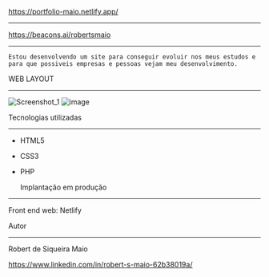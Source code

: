 
https://portfolio-maio.netlify.app/
________________________________________________________

https://beacons.ai/robertsmaio
________________________________________________________

    Estou desenvolvendo um site para conseguir evoluir nos meus estudos e para que possiveis empresas e pessoas vejam meu desenvolvimento.


  WEB LAYOUT
 ________________________________________________________
  
![Screenshot_1](https://user-images.githubusercontent.com/112484674/194781299-a0282721-faf2-49d2-b844-dec57f7b748c.png)
![image](https://user-images.githubusercontent.com/112484674/193478902-f74b0338-4b19-4c01-95a2-08565202cf1e.png)


 Tecnologias utilizadas
_________________________________________________________
- HTML5
- CSS3
- PHP


  Implantação em produção
_________________________________________________________
Front end web: Netlify



  Autor
_________________________________________________________
Robert de Siqueira Maio 

  https://www.linkedin.com/in/robert-s-maio-62b38019a/
